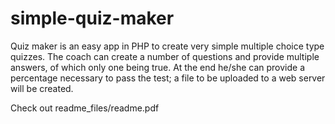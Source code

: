 # simple-quiz-maker
Quiz maker is an easy app in PHP to create very simple multiple choice type quizzes.
The coach can create a number of questions and provide multiple answers, of which only one being true. At the end he/she can provide a percentage necessary to pass the test; a file to be uploaded to a web server will be created.

Check out readme_files/readme.pdf
